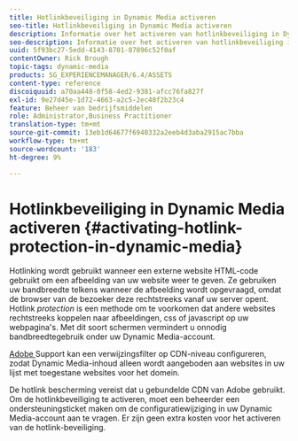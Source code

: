 ```yaml
---
title: Hotlinkbeveiliging in Dynamic Media activeren
seo-title: Hotlinkbeveiliging in Dynamic Media activeren
description: Informatie over het activeren van hotlinkbeveiliging in Dynamic Media.
seo-description: Informatie over het activeren van hotlinkbeveiliging in Dynamic Media.
uuid: 5f93bc27-5edd-4143-8701-87896c52f0af
contentOwner: Rick Brough
topic-tags: dynamic-media
products: SG_EXPERIENCEMANAGER/6.4/ASSETS
content-type: reference
discoiquuid: a70aa448-0f58-4ed2-9381-afcc76fa827f
exl-id: 9e27d45e-1d72-4663-a2c5-2ec48f2b23c4
feature: Beheer van bedrijfsmiddelen
role: Administrator,Business Practitioner
translation-type: tm+mt
source-git-commit: 13eb1d64677f6940332a2eeb4d3aba2915ac7bba
workflow-type: tm+mt
source-wordcount: '183'
ht-degree: 9%

---
```


# Hotlinkbeveiliging in Dynamic Media activeren {#activating-hotlink-protection-in-dynamic-media}

Hotlinking wordt gebruikt wanneer een externe website HTML-code gebruikt om een afbeelding van uw website weer te geven. Ze gebruiken uw bandbreedte telkens wanneer de afbeelding wordt opgevraagd, omdat de browser van de bezoeker deze rechtstreeks vanaf uw server opent. Hotlink *protection* is een methode om te voorkomen dat andere websites rechtstreeks koppelen naar afbeeldingen, css of javascript op uw webpagina&#39;s. Met dit soort schermen vermindert u onnodig bandbreedtegebruik onder uw Dynamic Media-account.

[Adobe ](https://helpx.adobe.com/support.html) Support kan een verwijzingsfilter op CDN-niveau configureren, zodat Dynamic Media-inhoud alleen wordt aangeboden aan websites in uw lijst met toegestane websites voor het domein.

De hotlink bescherming vereist dat u gebundelde CDN van Adobe gebruikt. Om de hotlinkbeveiliging te activeren, moet een beheerder een ondersteuningsticket maken om de configuratiewijziging in uw Dynamic Media-account aan te vragen. Er zijn geen extra kosten voor het activeren van de hotlink-beveiliging.
